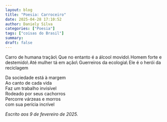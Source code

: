 ```yaml
---
layout: blog
title: "Poesia: Carroceiro"
date: 2025-04-28 17:10:52
author: Daniely Silva
categories: ["Poesia"]
tags: ["coisas do Brasil"]
summary:
draft: false
---
```

<section class="poesia">
Carro de humana tração\
Que no entanto é a álcool movido\
Homem forte e destemido\
Até mulher tá em ação\
Guerreiros da ecologia\
Ele é o herói da reciclagem

Da sociedade está à margem\
Ao canto de cada vida\
Faz um trabalho invisível\
Rodeado por seus cachorros\
Percorre várzeas e morros\
com sua perícia incrível
</section>

*Escrito aos 9 de fevereiro de 2025.*
